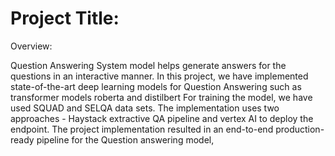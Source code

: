 # Project Title:

Overview:

Question Answering System model helps generate answers for the questions in an
interactive manner. In this project, we have implemented state-of-the-art deep learning
models for Question Answering such as transformer models roberta and distilbert For
training the model, we have used SQUAD and SELQA data sets. The implementation
uses two approaches - Haystack extractive QA pipeline and vertex AI to deploy the
endpoint. The project implementation resulted in an end-to-end production-ready
pipeline for the Question answering model,
